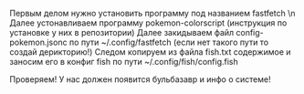 Первым делом нужно установить программу под названием fastfetch \n
Далее устонавливаем программу pokemon-colorscript (инструкция по установке у них в репозитории)
Далее закидываем файл config-pokemon.jsonc по пути ~/.config/fastfetch (если нет такого пути то создай дерикторию!)
Следом копируем из файла fish.txt содержимое и заносим его в конфиг fish по пути ~/.config/fish/config.fish

Проверяем! У нас должен появится бульбазавр и инфо о системе!

